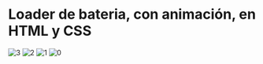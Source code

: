 # Loader de bateria, con animación, en HTML y CSS

![3](https://github.com/user-attachments/assets/c66e7126-593e-478d-9314-9a0898b08307)
![2](https://github.com/user-attachments/assets/aaa375cf-e93b-4fdf-afd1-caf017a6415d)
![1](https://github.com/user-attachments/assets/548aefe6-b5de-4e59-8e09-1386c1f9281d)
![0](https://github.com/user-attachments/assets/c437ebb7-49d2-4cd6-bcf5-b630e86a172c)
